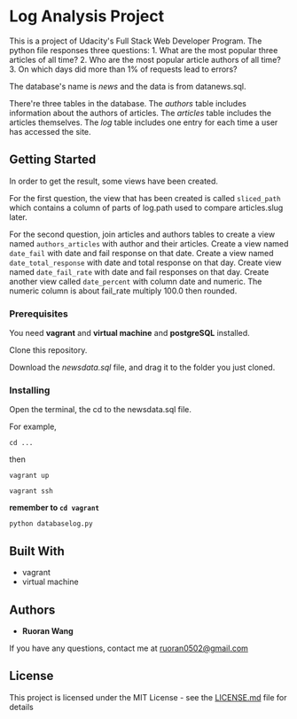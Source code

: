# Log Analysis Project

This is a project of Udacity's Full Stack Web Developer Program. The python file responses three questions: 1. What are the most popular three articles of all time? 2. Who are the most popular article authors of all time? 3. On which days did more than 1% of requests lead to errors?

The database's name is *news* and the data is from datanews.sql.

There're three tables in the database. The *authors* table includes information about the authors of articles. The *articles* table includes the articles themselves. The *log* table includes one entry for each time a user has accessed the site.

## Getting Started

In order to get the result, some views have been created.

For the first question, the view that has been created is called `sliced_path` which contains a column of parts of log.path used to compare articles.slug later.

For the second question, join articles and authors tables to create a view named `authors_articles` with author and their articles. Create a view named `date_fail` with date and fail response on that date. Create a view named `date_total_response` with date and total response on that day. Create view named `date_fail_rate` with date and fail responses on that day. Create another view called `date_percent` with column date and numeric. The numeric column is about fail_rate multiply 100.0 then rounded.

### Prerequisites

You need **vagrant** and **virtual machine** and **postgreSQL** installed.

Clone this repository.

Download the *newsdata.sql* file, and drag it to the folder you just cloned.

### Installing

Open the terminal, the cd to the newsdata.sql file.

For example,

```
cd ...
```

then

```
vagrant up
```

```
vagrant ssh
```
**remember to `cd vagrant`**
```
python databaselog.py
```

## Built With

* vagrant
* virtual machine

## Authors

* **Ruoran Wang**

If you have any questions, contact me at ruoran0502@gmail.com

## License

This project is licensed under the MIT License - see the [LICENSE.md](LICENSE.md) file for details
